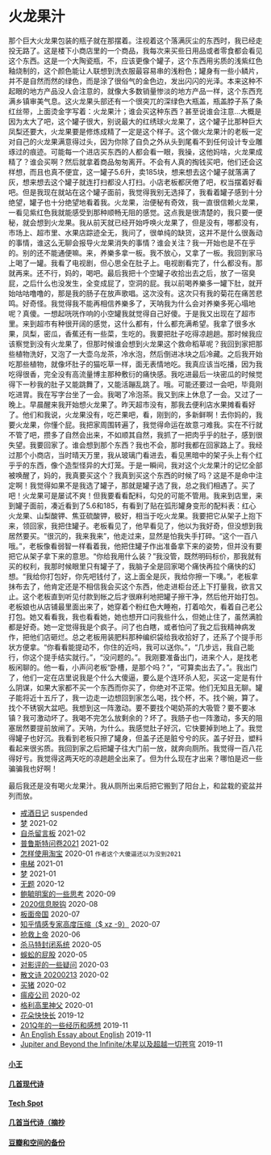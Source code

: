 # 火龙果汁

那个巨大火龙果包装的瓶子就在那摆着。注视着这个落满灰尘的东西时，我已经走投无路了。这是楼下小商店里的一个商品，我每次来买些日用品或者零食都会看见这个东西。这是一个大陶瓷瓶，不，应该更像个罐子，这个东西用劣质的浅紫红色釉烧制的，这个颜色能让人联想到洗衣服最容易串的浅粉色；罐身有一些小鳞片，并不是自然而然的绿色，而是涂了很俗气的金色边，发出闪闪的光泽。本来这种不起眼的地方产品没人会注意的，就像大多数销量惨淡的地方产品一样，这个东西充满乡镇审美气息。这火龙果头部还有一个很突兀的深绿色大瓶盖，瓶盖脖子系了条红丝带，上面烫金字写着：火龙果汁；谁会买这种东西？甚至说谁会注意...大概是因为太大了吧，这个罐子很大，别说最大的红绣球火龙果了，这个罐子比那种巨大凤梨还要大，火龙果要是修炼成精了一定是这个样子。这个做火龙果汁的老板一定对自己的火龙果满意得过头，因为你除了自负之外从头到尾看不到任何设计专业雕琢过的痕迹。可能每一个进店买东西的人都会看一眼，我操，这他妈啥，火龙果成精了？谁会买啊？然后就拿着商品匆匆离开。不会有人真的掏钱买吧，他们还会这样想，而且也真不便宜，这一罐子5.6升，卖185块，想来想去这个罐子就落满了灰，想来想去这个罐子就连打扫都没人打扫。小店老板都厌倦了吧，权当摆着好看吧。但是我现在就站在这个罐子面前，我觉得我别无选择了，我看着罐子感到十分绝望，罐子也十分绝望地看着我。火龙果，治便秘有奇效，我一直很信赖火龙果，一看见紫红色我就能感受到那种顺畅无阻的感觉。这点我是很清楚的，我只要一便秘，就会想到火龙果。我从前天就已经开始呼唤火龙果了，但是没有，哪都没有，市场上、超市里、水果店踪迹全无，我问了，很单纯的缺货，这并不是什么很轰动的事情，谁这么无聊会报导火龙果消失的事情？谁会关注？我一开始也是不在乎的。别的还不能通便嘛。来，养樂多拿一板。我不放心，又拿了一板。我回到家马上喝了一罐。我看了电视剧，但心思全在肚子上。电视剧看完了，什么都没有。那就再来。还不行，妈的，喝吧。最后我把十个空罐子收拾出去之后，放了一宿臭屁，之后什么也没发生，全变成屁了，空洞的屁。我以前喝养樂多一罐下肚，就开始咕咕噜噜的，那是我的肠子在放声歌唱。这次没有。这次只有我的菊花在痛苦悲鸣。好奇怪。我觉得我不能再相信养樂多了，天呐我为什么会对养樂多死心塌地呢？真傻。一想起咣咣作响的小空罐我就觉得自己好傻。于是我又出现在了超市里。来到超市有种很开阔的感觉，这什么都有，什么都充满希望。我拿了很多水果，凤梨，密瓜，香蕉还有一些菜，生吃的。我要把肚子吃得凉趟趟。那时候我应该察觉到没有火龙果了，但那时候谁会想到火龙果这个救命稻草呢？我回到家把那些植物洗好，又泡了一大壶乌龙茶，冷水泡，然后倒进冰块之后冷藏。之后我开始吃那些植物，就像坏肚子的猫吃草一样，面无表情地吃。我真应该当吃播，因为我吃得很香，完全没有高流量博主那种敷衍的痛快感。我吃进最后一块密瓜的时候觉得下一秒我的肚子又能跳舞了，又能活蹦乱跳了。哦。可能还要过一会吧，毕竟刚吃进胃。我在写字台坐了一会。我喝了冷泡茶。我又到床上休息了一会。又过了一晚上。早晨醒来我开始想火龙果了。昨天超市没有，那我去便利店水果摊看看好了。他们和我说，火龙果没有，吃芒果吧，看，刚到的，多新鲜啊！去你妈的，我要火龙果，你懂个屁。我把家周围转遍了，我觉得命运在故意刁难我。实在不行就不管了吧，攒多了自然会出来，不如顺其自然，我抓了一把肉乎乎的肚子，感到很失望。我要回家了。谁会想到那个东西？我也不会，那时我都在回家路上了。我经过那个小商店，当时晴天万里，我从玻璃门看进去，看见黑暗中的架子头上有个红乎乎的东西，像个造型怪异的大灯笼。于是一瞬间，我对这个火龙果汁的记忆全部被唤醒了，妈的，我真要买这个？我真到买这个东西的时候了吗？这是不是命中注定啊！我觉得如果不是我选了罐子，那就是罐子选了我，总之我们相遇了。买了吧！火龙果可是屡试不爽！但我要看看配料，勾兑的可能不管用。我来到店里，来到罐子面前，凑近看到了5.6和185，有看到了贴在弧形罐身变形的配料表：红心火龙果、山梨酸钾、焦亚硫酸钾，极好，相当于吃火龙果。我要把它从架子上抱下来，领回家，我把住罐子。老板看见了，他早看见了，他以为我好奇，但没想到我居然要买。“很沉的，我来我来”，他走过来，显然是怕我失手打碎。“这个一百八哦。”，老板像看弱智一样看着我，他把住罐子作出准备拿下来的姿势，但并没有要把它从架子拿下来的意思。“你给我用什么装？”我没管，既然明码标价，那我就有买的权利，我那时候眼里只有罐子了，我脑子全是回家喝个痛快再拉个痛快的幻想。“我给你打包好，你先吧钱付了，这上面全是灰，我给你擦一下噢。”，老板拿抹布去了，他肯定还是不相信我会买这个东西，他走进柜台还上下打量我，欲言又止。这个老板直到听见付款到帐之后才很麻利地把罐子擦干净，然后他开始打包。老板娘也从店铺最里面出来了，她穿着个粉红色大睡袍，打着哈欠，看着自己老公打包。她又看看我，我也看看她，她也想开口问我些什么，但她止住了，虽然满脸都是好奇。她一定觉得我是个疯子。问了也白瞎，或者怕问了我之后我精神病发作，把他们店砸烂。总之老板用装肥料那种编织袋给我收拾好了，还系了个提手形状方便拿。“你看看能提动不，你住的近吗，我可以送你。”，“几步远，我自己能行，你这个提手结实就行。”，“没问题的。”。我刚要准备出门，进来个人，是找老板闲聊的。他一看，小声问老板“卧槽，是那个吗？”，“可算卖出去了。”。我出门了，他们一定在店里说我是个什么大傻逼，要么是个连环杀人犯，买这一定是有什么阴谋，如果大家都不买一个东西而你买了，你绝对不正常。他们无知且无聊。罐子能将近十五斤了，我一边走一边想回到家怎么喝，找个杯，不。找个碗，算了。找个不锈钢大盆吧。我想到这一阵激动。要不要找个喝奶茶的大吸管？要不要冰镇？我可激动坏了。我喝不完怎么放剩余的？坏了。我肠子也一阵激动，多天的阻塞居然要提前放闸了。天呐，为什么。我感觉肚子好沉，它快要掉到地上了。我觉得罐子也好沉。我看到老板只擦了罐身，但盖子还是脏兮兮的灰。盖子好丑，塑料看起来很劣质。我回到家之后把罐子往大门前一放，就奔向厕所。我觉得一百八花得好亏。我觉得这两天吃的凉趟趟全出来了。但为什么现在才出来？哪怕是迟一些骗骗我也好啊！

最后我还是没有喝火龙果汁。我从厕所出来后把它搬到了阳台上，和盆栽的瓷盆并列而放。

* [戒酒日记](posts/rehab.md) suspended
* [梦](posts/2021-02-22-dream.md) 2021-02
* [自杀留言板](posts/2021-02-suicide.md) 2021-02
* [普鲁斯特问卷2021](posts/2021-02-q.md) 2021-02
* [怎样使用淘宝](posts/2020-01-taobao.md) 2020-01 `作者这个大傻逼还以为没到2021`
* [电梯](posts/2021-01-e.md) 2021-01
* [梦](posts/2021-01-dream.md) 2021-01
* [无题](posts/2020-12-28-none.md) 2020-12
* [鲍毓明案的一些思考](posts/2020-08-sh.md) 2020-09
* [2020信息脱钩](posts/2020-08-detach.md) 2020-08
* [板面帝国](posts/2020-07-28-bmatrix.md) 2020-07
* [知乎情感专家高度压缩（$ xz -9）](posts/2020-07-zhihu.md) 2020-07
* [抢救上帝](posts/2020-06-rescue-of-god.md) 2020-06
* [杀马特封闭系统](posts/2020-05-21-closure.md) 2020-05
* [蜈蚣的屁股](posts/2020-05-14-ass.md) 2020-05
* [对影评的一些疑问](posts/2020-03-11-mreview.md) 2020-03
* [散文诗 20200213](posts/2020-02-13-v.md) 2020-02
* [买猪](posts/2020-02-09-pig.md) 2020-02
* [瘟疫公司](posts/2020-02-02-ncov.md) 2020-02
* [格利高里神父](posts/2020-01-05-hl2.md) 2020-01
* [花朵快快长](posts/2019-12-21-none.md) 2019-12
* [201Q年的一些经历和感想](posts/2019-11-30-q.md) 2019-11
* [An English Essay about English](posts/2019-11-english.md) 2019-11
* [Jupiter and Beyond the Infinite/木星以及超越一切苍穹](posts/2019-11-26-idx.md) 2019-11

#### [小王](index_wang.md)

#### [几首现代诗](index_mverse.md)

#### [Tech Spot](index_tech.md)

#### [几首当代诗（摘抄](contemporary/intro.md)

#### [豆瓣和空间的备份](index_history.md)
